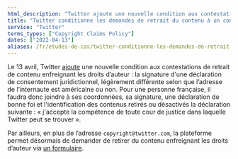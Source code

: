 ```yaml
---
html_description: "Twitter ajoute une nouvelle condition aux contestations de retrait de contenu enfreignant les droits d’auteur."
title: "Twitter conditionne les demandes de retrait du contenu à un consentement juridictionnel"
service: "Twitter"
terms_types: ["Copyright Claims Policy"]
dates: ["2022-04-13"]
aliases: /fr/etudes-de-cas/twitter-conditionne-les-demandes-de-retrait-du-contenu-a-un-consentement-juridictionnel/
---
```


Le 13 avril, Twitter <a target="_blank" rel="noopener" href="https://github.com/OpenTermsArchive/france-elections-versions/commit/7460a0728476c0835c20ef973e113674b450ddc7?diff=split">ajoute</a> une nouvelle condition aux contestations de retrait de contenu enfreignant les droits d’auteur : la signature d'une déclaration de consentement juridictionnel, légèrement différente selon que l’adresse de l’internaute est américaine ou non. Pour une personne française, il faudra donc joindre à ses coordonnées, sa signature, une déclaration de bonne foi et l'identification des contenus retirés ou désactivés la déclaration suivante : « j'accepte la compétence de toute cour de justice dans laquelle Twitter peut se trouver ».

Par ailleurs, en plus de l’adresse `copyright@twitter.com`, la plateforme permet désormais de demander de retirer du contenu enfreignant les droits d’auteur via <a target="_blank" rel="noopener" href="https://help.twitter.com/en/forms/ipi/dmca-retraction">un formulaire</a>.
